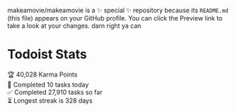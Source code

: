 makeamovie/makeamovie is a ✨ special ✨ repository because its `README.md` (this file) appears on your GitHub profile.
You can click the Preview link to take a look at your changes. darn right ya can

# Todoist Stats

<!-- TODO-IST:START -->
🏆  40,028 Karma Points           
🌸  Completed 10 tasks today           
✅  Completed 27,910 tasks so far           
⏳  Longest streak is 328 days
<!-- TODO-IST:END -->